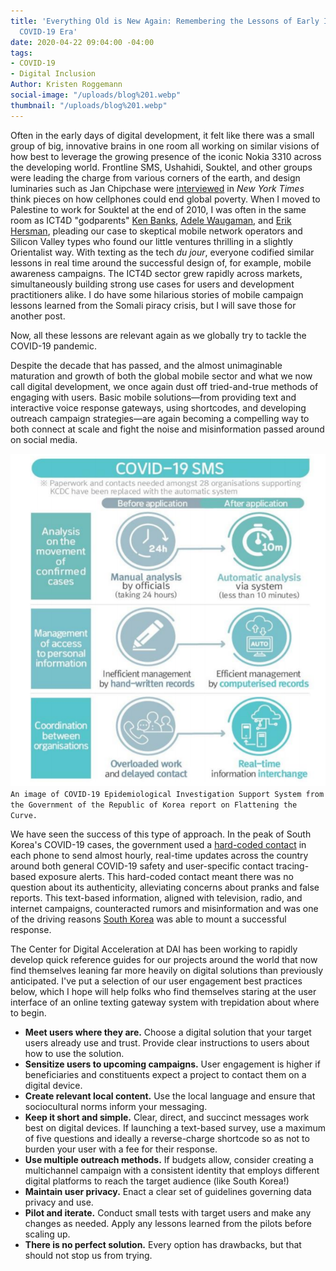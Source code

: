 ```yaml
---
title: 'Everything Old is New Again: Remembering the Lessons of Early ICT4D in the
  COVID-19 Era'
date: 2020-04-22 09:04:00 -04:00
tags:
- COVID-19
- Digital Inclusion
Author: Kristen Roggemann
social-image: "/uploads/blog%201.webp"
thumbnail: "/uploads/blog%201.webp"
---
```


Often in the early days of digital development, it felt like there was a small group of big, innovative brains in one room all working on similar visions of how best to leverage the growing presence of the iconic Nokia 3310 across the developing world. Frontline SMS, Ushahidi, Souktel, and other groups were leading the charge from various corners of the earth, and design luminaries such as Jan Chipchase were [interviewed](https://www.nytimes.com/2008/04/13/magazine/13anthropology-t.html) in *New York Times* think pieces on how cellphones could end global poverty. When I moved to Palestine to work for Souktel at the end of 2010, I was often in the same room as ICT4D "godparents" [Ken Banks](https://en.wikipedia.org/wiki/Ken_Banks), [Adele Waugaman](https://www.linkedin.com/in/waugaman/), and [Erik Hersman](https://en.wikipedia.org/wiki/Erik_Hersman), pleading our case to skeptical mobile network operators and Silicon Valley types who found our little ventures thrilling in a slightly Orientalist way. With texting as the tech *du jour*, everyone codified similar lessons in real time around the successful design of, for example, mobile awareness campaigns. The ICT4D sector grew rapidly across markets, simultaneously building strong use cases for users and development practitioners alike. I do have some hilarious stories of mobile campaign lessons learned from the Somali piracy crisis, but I will save those for another post.

Now, all these lessons are relevant again as we globally try to tackle the COVID-19 pandemic.

<!--more-->

Despite the decade that has passed, and the almost unimaginable maturation and growth of both the global mobile sector and what we now call digital development, we once again dust off tried-and-true methods of engaging with users. Basic mobile solutions—from providing text and interactive voice response gateways, using shortcodes, and developing outreach campaign strategies—are again becoming a compelling way to both connect at scale and fight the noise and misinformation passed around on social media.

![SK_COVID.PNG](/uploads/SK_COVID.PNG)`An image of COVID-19 Epidemiological Investigation Support System from the Government of the Republic of Korea report on Flattening the Curve.`

We have seen the success of this type of approach. In the peak of South Korea's COVID-19 cases, the government used a [hard-coded contact](https://thediplomat.com/2020/03/lessons-from-south-koreas-covid-19-outbreak-the-good-bad-and-ugly/) in each phone to send almost hourly, real-time updates across the country around both general COVID-19 safety and user-specific contact tracing-based exposure alerts. This hard-coded contact meant there was no question about its authenticity, alleviating concerns about pranks and false reports. This text-based information, aligned with television, radio, and internet campaigns, counteracted rumors and misinformation and was one of the driving reasons [South Korea](https://www.ictworks.org/wp-content/uploads/2020/04/korea-flattening-covid-19-curve.pdf) was able to mount a successful response.

The Center for Digital Acceleration at DAI has been working to rapidly develop quick reference guides for our projects around the world that now find themselves leaning far more heavily on digital solutions than previously anticipated. I've put a selection of our user engagement best practices below, which I hope will help folks who find themselves staring at the user interface of an online texting gateway system with trepidation about where to begin.

* **Meet users where they are.** Choose a digital solution that your target users already use and trust. Provide clear instructions to users about how to use the solution.
* **Sensitize users to upcoming campaigns.** User engagement is higher if beneficiaries and constituents expect a project to contact them on a digital device.
* **Create relevant local content.** Use the local language and ensure that sociocultural norms inform your messaging.
* **Keep it short and simple.** Clear, direct, and succinct messages work best on digital devices. If launching a text-based survey, use a maximum of five questions and ideally a reverse-charge shortcode so as not to burden your user with a fee for their response.
* **Use multiple outreach methods.** If budgets allow, consider creating a multichannel campaign with a consistent identity that employs different digital platforms to reach the target audience (like South Korea!)
* **Maintain user privacy.** Enact a clear set of guidelines governing data privacy and use.
* **Pilot and iterate.** Conduct small tests with target users and make any changes as needed. Apply any lessons learned from the pilots before scaling up.
* **There is no perfect solution.** Every option has drawbacks, but that should not stop us from trying.